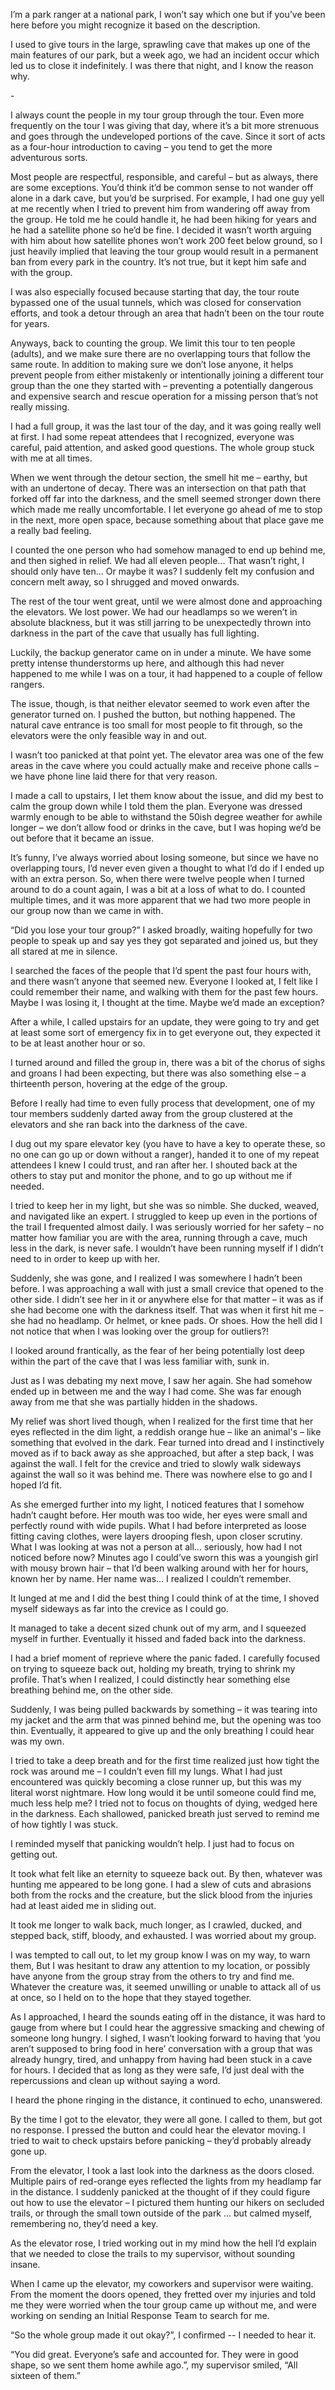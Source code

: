 I’m a park ranger at a national park, I won’t say which one but if you’ve been here before you might recognize it based on the description.

I used to give tours in the large, sprawling cave that makes up one of the main features of our park, but a week ago, we had an incident occur which led us to close it indefinitely. I was there that night, and I know the reason why.

\-

I always count the people in my tour group through the tour. Even more frequently on the tour I was giving that day, where it’s a bit more strenuous and goes through the undeveloped portions of the cave. Since it sort of acts as a four-hour introduction to caving – you tend to get the more adventurous sorts. 

Most people are respectful, responsible, and careful – but as always, there are some exceptions. You’d think it’d be common sense to not wander off alone in a dark cave, but you’d be surprised. For example, I had one guy yell at me recently when I tried to prevent him from wandering off away from the group. He told me he could handle it, he had been hiking for years and he had a satellite phone so he’d be fine. I decided it wasn’t worth arguing with him about how satellite phones won’t work 200 feet below ground, so I just heavily implied that leaving the tour group would result in a permanent ban from every park in the country. It’s not true, but it kept him safe and with the group.

I was also especially focused because starting that day, the tour route bypassed one of the usual tunnels, which was closed for conservation efforts, and took a detour through an area that hadn’t been on the tour route for years. 

Anyways, back to counting the group. We limit this tour to ten people (adults), and we make sure there are no overlapping tours that follow the same route. In addition to making sure we don’t lose anyone, it helps prevent people from either mistakenly or intentionally joining a different tour group than the one they started with – preventing a potentially dangerous and expensive search and rescue operation for a missing person that’s not really missing.

I had a full group, it was the last tour of the day, and it was going really well at first. I had some repeat attendees that I recognized, everyone was careful, paid attention, and asked good questions. The whole group stuck with me at all times. 

When we went through the detour section, the smell hit me – earthy, but with an undertone of decay. There was an intersection on that path that forked off far into the darkness, and the smell seemed stronger down there which made me really uncomfortable. I let everyone go ahead of me to stop in the next, more open space, because something about that place gave me a really bad feeling.

I counted the one person who had somehow managed to end up behind me, and then sighed in relief. We had all eleven people... That wasn’t right, I should only have ten... Or maybe it was? I suddenly felt my confusion and concern melt away, so I shrugged and moved onwards.

The rest of the tour went great, until we were almost done and approaching the elevators. We lost power. We had our headlamps so we weren’t in absolute blackness, but it was still jarring to be unexpectedly thrown into darkness in the part of the cave that usually has full lighting.

Luckily, the backup generator came on in under a minute. We have some pretty intense thunderstorms up here, and although this had never happened to me while I was on a tour, it had happened to a couple of fellow rangers.

The issue, though, is that neither elevator seemed to work even after the generator turned on. I pushed the button, but nothing happened. The natural cave entrance is too small for most people to fit through, so the elevators were the only feasible way in and out.

I wasn’t too panicked at that point yet. The elevator area was one of the few areas in the cave where you could actually make and receive phone calls – we have phone line laid there for that very reason.

I made a call to upstairs, I let them know about the issue, and did my best to calm the group down while I told them the plan. Everyone was dressed warmly enough to be able to withstand the 50ish degree weather for awhile longer – we don’t allow food or drinks in the cave, but I was hoping we’d be out before that it became an issue.

It’s funny, I’ve always worried about losing someone, but since we have no overlapping tours, I’d never even given a thought to what I’d do if I ended up with an extra person. So, when there were twelve people when I turned around to do a count again, I was a bit at a loss of what to do. I counted multiple times, and it was more apparent that we had two more people in our group now than we came in with. 

“Did you lose your tour group?” I asked broadly, waiting hopefully for two people to speak up and say yes they got separated and joined us, but they all stared at me in silence.

I searched the faces of the people that I’d spent the past four hours with, and there wasn’t anyone that seemed new. Everyone I looked at, I felt like I could remember their name, and walking with them for the past few hours. Maybe I was losing it, I thought at the time. Maybe we’d made an exception?

After a while, I called upstairs for an update, they were going to try and get at least some sort of emergency fix in to get everyone out, they expected it to be at least another hour or so. 

I turned around and filled the group in, there was a bit of the chorus of sighs and groans I had been expecting, but there was also something else – a thirteenth person, hovering at the edge of the group.

Before I really had time to even fully process that development, one of my tour members suddenly darted away from the group clustered at the elevators and she ran back into the darkness of the cave.

I dug out my spare elevator key (you have to have a key to operate these, so no one can go up or down without a ranger), handed it to one of my repeat attendees I knew I could trust, and ran after her. I shouted back at the others to stay put and monitor the phone, and to go up without me if needed. 

I tried to keep her in my light, but she was so nimble. She ducked, weaved, and navigated like an expert. I struggled to keep up even in the portions of the trail I frequented almost daily. I was seriously worried for her safety – no matter how familiar you are with the area, running through a cave, much less in the dark, is never safe. I wouldn’t have been running myself if I didn’t need to in order to keep up with her.

Suddenly, she was gone, and I realized I was somewhere I hadn’t been before. I was approaching a wall with just a small crevice that opened to the other side. I didn’t see her in it or anywhere else for that matter  – it was as if she had become one with the darkness itself. That was when it first hit me – she had no headlamp. Or helmet, or knee pads. Or shoes. How the hell did I not notice that when I was looking over the group for outliers?!

I looked around frantically, as the fear of her being potentially lost deep within the part of the cave that I was less familiar with, sunk in.

Just as I was debating my next move, I saw her again. She had somehow ended up in between me and the way I had come. She was far enough away from me that she was partially hidden in the shadows. 

My relief was short lived though, when I realized for the first time that her eyes reflected in the dim light, a reddish orange hue – like an animal's – like something that evolved in the dark. Fear turned into dread and I instinctively moved as if to back away as she approached, but after a step back, I was against the wall. I felt for the crevice and tried to slowly walk sideways against the wall so it was behind me. There was nowhere else to go and I hoped I’d fit.

As she emerged further into my light, I noticed features that I somehow hadn’t caught before. Her mouth was too wide, her eyes were small and perfectly round with wide pupils. What I had before interpreted as loose fitting caving clothes, were layers drooping flesh, upon closer scrutiny. What I was looking at was not a person at all… seriously, how had I not noticed before now? Minutes ago I could’ve sworn this was a youngish girl with mousy brown hair – that I’d been walking around with her for hours, known her by name. Her name was… I realized I couldn’t remember.

It lunged at me and I did the best thing I could think of at the time, I shoved myself sideways as far into the crevice as I could go.

It managed to take a decent sized chunk out of my arm, and I squeezed myself in further. Eventually it hissed and faded back into the darkness.

I had a brief moment of reprieve where the panic faded. I carefully focused on trying to squeeze back out, holding my breath, trying to shrink my profile. That’s when I realized, I could distinctly hear something else breathing behind me, on the other side.

Suddenly, I was being pulled backwards by something – it was tearing into my jacket and the arm that was pinned behind me, but the opening was too thin. Eventually, it appeared to give up and the only breathing I could hear was my own.

I tried to take a deep breath and for the first time realized just how tight the rock was around me – I couldn’t even fill my lungs. What I had just encountered was quickly becoming a close runner up, but this was my literal worst nightmare. How long would it be until someone could find me, much less help me? I tried not to focus on thoughts of dying, wedged here in the darkness. Each shallowed, panicked breath just served to remind me of how tightly I was stuck.

I reminded myself that panicking wouldn’t help. I just had to focus on getting out. 

It took what felt like an eternity to squeeze back out. By then, whatever was hunting me appeared to be long gone. I had a slew of cuts and abrasions both from the rocks and the creature, but the slick blood from the injuries had at least aided me in sliding out.

It took me longer to walk back, much longer, as I crawled, ducked, and stepped back, stiff, bloody, and exhausted. I was worried about my group. 

I was tempted to call out, to let my group know I was on my way, to warn them, But I was hesitant to draw any attention to my location, or possibly have anyone from the group stray from the others to try and find me. Whatever the creature was, it seemed unwilling or unable to attack all of us at once, so I held on to the hope that they stayed together.

As I approached, I heard the sounds eating off in the distance, it was hard to gauge from where but I could hear the aggressive smacking and chewing of someone long hungry. I sighed, I wasn’t looking forward to having that ‘you aren’t supposed to bring food in here’ conversation with a group that was already hungry, tired, and unhappy from having had been stuck in a cave for hours. I decided that as long as they were safe, I’d just deal with the repercussions and clean up without saying a word.

I heard the phone ringing in the distance, it continued to echo, unanswered.

By the time I got to the elevator, they were all gone. I called to them, but got no response. I pressed the button and could hear the elevator moving. I tried to wait to check upstairs before panicking –  they’d probably already gone up.

From the elevator, I took a last look into the darkness as the doors closed. Multiple pairs of red-orange eyes reflected the lights from my headlamp far in the distance. I suddenly panicked at the thought of if they could figure out how to use the elevator – I pictured them hunting our hikers on secluded trails, or through the small town outside of the park … but calmed myself, remembering no, they’d need a key.

As the elevator rose, I tried working out in my mind how the hell I’d explain that we needed to close the trails to my supervisor, without sounding insane.

When I came up the elevator, my coworkers and supervisor were waiting. From the moment the doors opened, they fretted over my injuries and told me they were worried when the tour group came up without me, and were working on sending an Initial Response Team to search for me.

“So the whole group made it out okay?”, I confirmed -- I needed to hear it.

“You did great. Everyone’s safe and accounted for. They were in good shape, so we sent them home awhile ago.”, my supervisor smiled, “All sixteen of them.”
